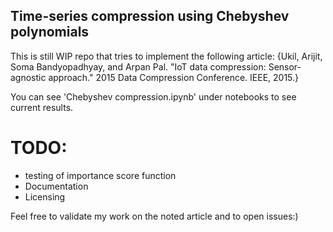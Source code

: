 ## Time-series compression using Chebyshev polynomials

This is still WIP repo that tries to implement the following article:
{Ukil, Arijit, Soma Bandyopadhyay, and Arpan Pal. "IoT data compression: Sensor-agnostic approach." 2015 Data Compression Conference. IEEE, 2015.}

You can see 'Chebyshev compression.ipynb' under notebooks to see current results.

# TODO:
* testing of importance score function
* Documentation
* Licensing

Feel free to validate my work on the noted article and to open issues:)
